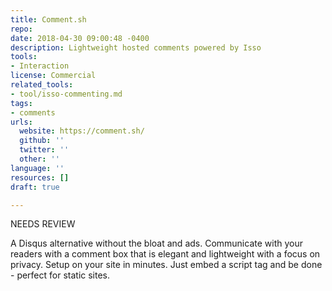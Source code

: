 ```yaml
---
title: Comment.sh
repo: 
date: 2018-04-30 09:00:48 -0400
description: Lightweight hosted comments powered by Isso
tools:
- Interaction
license: Commercial
related_tools:
- tool/isso-commenting.md
tags:
- comments
urls:
  website: https://comment.sh/
  github: ''
  twitter: ''
  other: ''
language: ''
resources: []
draft: true

---
```

NEEDS REVIEW

A Disqus alternative without the bloat and ads. Communicate with your readers with a comment box that is elegant and lightweight with a focus on privacy. Setup on your site in minutes. Just embed a script tag and be done - perfect for static sites.
